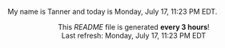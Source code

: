 My name is Tanner and today is Monday, July 17, 11:23 PM EDT.

<p align="center">This <i>README</i> file is generated <b>every 3 hours</b>!</br>Last refresh: Monday, July 17, 11:23 PM EDT<br /></p>
